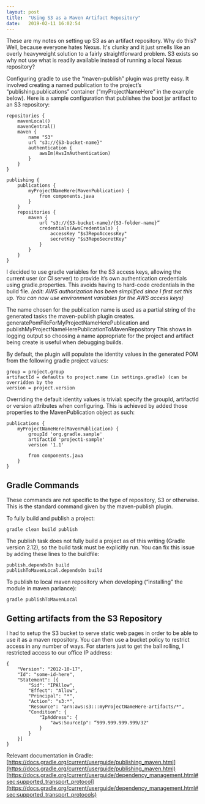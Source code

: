 ```yaml
---
layout: post
title:  "Using S3 as a Maven Artifact Repository"
date:   2019-02-11 16:02:54
---
```

These are my notes on setting up S3 as an artifact repository. Why do this?  Well, because everyone hates Nexus.  It's clunky and it just smells like an overly heavyweight solution to a fairly straightforward problem.  S3 exists so why not use what is readily available instead of running a local Nexus repository?

Configuring gradle to use the “maven-publish” plugin was pretty easy.  It involved creating a named publication to the project’s “publishing.publications” container (“myProjectNameHere” in the example below).  Here is a sample configuration that publishes the boot jar artifact to an S3 repository:

    repositories {
        mavenLocal()
        mavenCentral()
        maven {
            name "S3"
            url "s3://{S3-bucket-name}"
            authentication {
                awsIm(AwsImAuthentication)
            }
        }
    }

    publishing {
        publications {
            myProjectNameHere(MavenPublication) {
                from components.java
            }
        }
        repositories {
            maven {
                url "s3://{S3-bucket-name}/{S3-folder-name}”
                credentials(AwsCredentials) {
    	            accessKey "$s3RepoAccessKey"
    	            secretKey "$s3RepoSecretKey"
    	        }
            }
        }
    }

I decided to use gradle variables for the S3 access keys, allowing the current user (or CI server) to provide it’s own authentication credentials using gradle.properties.  This avoids having to hard-code credentials in the build file.
_(edit: AWS authorization has been simplified since I first set this up. You can now use environment variables for the AWS access keys)_

The name chosen for the publication name is used as a partial string of the generated tasks the maven-publish plugin creates.
generatePomFileForMyProjectNameHerePublication and publishMyProjectNameHerePublicationToMavenRepository
This shows in logging output so choosing a name appropriate for the project and artifact being create is useful when debugging builds.

By default, the plugin will populate the identity values in the generated POM from the following gradle project values:

    group = project.group
    artifactId = defaults to project.name (in settings.gradle) (can be overridden by the 
    version = project.version

Overriding the default identity values is trivial: specify the groupId, artifactId or version attributes when configuring.  This is achieved by added those properties to the MavenPublication object as such:

    publications {
        myProjectNameHere(MavenPublication) {
            groupId 'org.gradle.sample'
            artifactId 'project1-sample'
            version '1.1'

            from components.java
        }  
    }


Gradle Commands
---------------
These commands are not specific to the type of repository, S3 or otherwise.  This is the standard command given by the maven-publish plugin.

To fully build and publish a project: 

    gradle clean build publish

The publish task does not fully build a project as of this writing (Gradle version 2.12), so the build task must be explicitly run.  You can fix this issue by adding these lines to the buildfile:

    publish.dependsOn build
    publishToMavenLocal.dependsOn build


To publish to local maven repository when developing (“installing” the module in maven parlance): 

    gradle publishToMavenLocal

Getting artifacts from the S3 Repository
----------------------------------------

I had to setup the S3 bucket to serve static web pages in order to be able to use it as a maven repository.  You can then use a bucket policy to restrict access in any number of ways.  For starters just to get the ball rolling, I restricted access to our office IP address:

    {
        "Version": "2012-10-17",
        "Id": "some-id-here",
        "Statement": [{
            "Sid": "IPAllow",
            "Effect": "Allow",
            "Principal": "*",
            "Action": "s3:*",
            "Resource": "arn:aws:s3:::myProjectNameHere-artifacts/*",
            "Condition": {
                "IpAddress": {
                    "aws:SourceIp": “999.999.999.999/32"
                }
            }
        }]
    }

Relevant documentation in Gradle:
[https://docs.gradle.org/current/userguide/publishing_maven.html](https://docs.gradle.org/current/userguide/publishing_maven.html)
[https://docs.gradle.org/current/userguide/dependency_management.html#sec:supported_transport_protocol](https://docs.gradle.org/current/userguide/dependency_management.html#sec:supported_transport_protocols)

